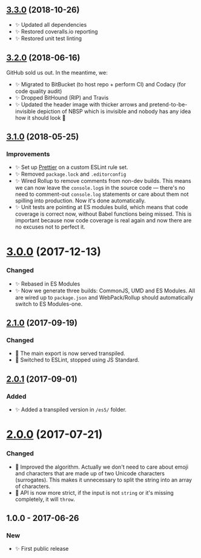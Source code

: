 ## [3.3.0] (2018-10-26)

- ✨ Updated all dependencies
- ✨ Restored coveralls.io reporting
- ✨ Restored unit test linting

## [3.2.0] (2018-06-16)

GitHub sold us out. In the meantime, we:

- ✨ Migrated to BitBucket (to host repo + perform CI) and Codacy (for code quality audit)
- ✨ Dropped BitHound (RIP) and Travis
- ✨ Updated the header image with thicker arrows and pretend-to-be-invisible depiction of NBSP which is invisible and nobody has any idea how it should look 👀

## [3.1.0] (2018-05-25)

### Improvements

- ✨ Set up [Prettier](https://prettier.io) on a custom ESLint rule set.
- ✨ Removed `package.lock` and `.editorconfig`
- ✨ Wired Rollup to remove comments from non-dev builds. This means we can now leave the `console.log`s in the source code — there's no need to comment-out `console.log` statements or care about them not spilling into production. Now it's done automatically.
- ✨ Unit tests are pointing at ES modules build, which means that code coverage is correct now, without Babel functions being missed. This is important because now code coverage is real again and now there are no excuses not to perfect it.

# [3.0.0] (2017-12-13)

### Changed

- ✨ Rebased in ES Modules
- ✨ Now we generate three builds: CommonJS, UMD and ES Modules. All are wired up to `package.json` and WebPack/Rollup should automatically switch to ES Modules-one.

## [2.1.0] (2017-09-19)

### Changed

- 🔧 The main export is now served transpiled.
- 🔧 Switched to ESLint, stopped using JS Standard.

## [2.0.1] (2017-09-01)

### Added

- ✨ Added a transpiled version in `/es5/` folder.

# [2.0.0] (2017-07-21)

### Changed

- 🔧 Improved the algorithm. Actually we don't need to care about emoji and characters that are made up of two Unicode characters (surrogates). This makes it unnecessary to split the string into an array of characters.
- 🔧 API is now more strict, if the input is not `string` or it's missing completely, it will `throw`.

## 1.0.0 - 2017-06-26

### New

- ✨ First public release

[2.0.0]: https://bitbucket.org/codsen/string-unfancy/branches/compare/v2.0.0%0Dv1.0.9#diff
[2.0.1]: https://bitbucket.org/codsen/string-unfancy/branches/compare/v2.0.1%0Dv2.0.0#diff
[2.1.0]: https://bitbucket.org/codsen/string-unfancy/branches/compare/v2.1.0%0Dv2.0.4#diff
[3.0.0]: https://bitbucket.org/codsen/string-unfancy/branches/compare/v3.0.0%0Dv2.1.1#diff
[3.1.0]: https://bitbucket.org/codsen/string-unfancy/branches/compare/v3.1.0%0Dv3.0.3#diff
[3.2.0]: https://bitbucket.org/codsen/string-unfancy/branches/compare/v3.2.0%0Dv3.1.0#diff
[3.3.0]: https://bitbucket.org/codsen/string-unfancy/branches/compare/v3.3.0%0Dv3.2.3#diff
